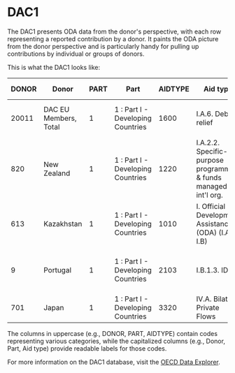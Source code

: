 # DAC1

The DAC1 presents ODA data from the donor's perspective, with each row representing a reported contribution by a donor. It paints the ODA picture from the donor perspective and is particularly handy for pulling up contributions by individual or groups of donors.

This is what the DAC1 looks like: 

| DONOR | Donor                      | PART | Part                              | AIDTYPE | Aid type                                                           | FLOWS | Fund flows             | AMOUNTTYPE | Amount type                         | TIME | Year | Value         | Flags |
|-------|----------------------------|------|-----------------------------------|---------|--------------------------------------------------------------------|-------|------------------------|------------|-------------------------------------|------|------|---------------|-------|
| 20011 | DAC EU Members, Total      | 1    | 1 : Part I - Developing Countries | 1600    | I.A.6. Debt relief                                                 | 1130  | Disbursements received | A          | Current Prices (USD millions)       | 2012 | 2012 | -418.25       |       |
| 820   | New Zealand                | 1    | 1 : Part I - Developing Countries | 1220    | I.A.2.2. Specific-purpose programmes & funds managed by int'l org. | 1151  | Commitments-Grants     | N          | National currency (millions)        | 2018 | 2018 | 53.805232     |       |
| 613   | Kazakhstan                 | 1    | 1 : Part I - Developing Countries | 1010    | I. Official Development Assistance (ODA) (I.A + I.B)               | 1150  | Commitments-Total      | A          | Current Prices (USD millions)       | 2022 | 2022 | 36.863453     |       |
| 9     | Portugal                   | 1    | 1 : Part I - Developing Countries | 2103    | I.B.1.3. IDA                                                       | 1140  | Net Disbursements      | D          | Constant Prices (2022 USD millions) | 2009 | 2009 | 1.055612      |       |
| 701   | Japan                      | 1    | 1 : Part I - Developing Countries | 3320    | IV.A. Bilateral Private Flows                                      | 1140  | Net Disbursements      | N          | National currency (millions)        | 2005 | 2005 | 1720898.232   |       |

The columns in uppercase (e.g., DONOR, PART, AIDTYPE) contain codes representing various categories, while the capitalized columns (e.g., Donor, Part, Aid type) provide readable labels for those codes.

For more information on the DAC1 database, visit the [OECD Data Explorer](https://data-explorer.oecd.org/vis?tm=DAC1&pg=0&snb=1&df[ds]=dsDisseminateFinalDMZ&df[id]=DSD_DAC1%40DF_DAC1&df[ag]=OECD.DCD.FSD&df[vs]=1.3&dq=DAC...1140%2B1160..Q.&lom=LASTNPERIODS&lo=10&to[TIME_PERIOD]=false).